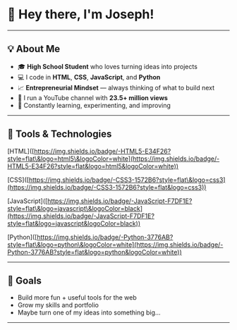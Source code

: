 # 👋 Hey there, I'm Joseph!

---

## 💡 About Me

* 🎓 **High School Student** who loves turning ideas into projects
* 💻 I code in **HTML**, **CSS**, **JavaScript**, and **Python**
* 📈 **Entrepreneurial Mindset** — always thinking of what to build next
* 🎥 I run a YouTube channel with **23.5+ million views**
* 🚀 Constantly learning, experimenting, and improving

---

## 🔧 Tools & Technologies

[HTML]\([https://img.shields.io/badge/-HTML5-E34F26?style=flat\&logo=html5\&logoColor=white](https://img.shields.io/badge/-HTML5-E34F26?style=flat&logo=html5&logoColor=white))

[CSS]\([https://img.shields.io/badge/-CSS3-1572B6?style=flat\&logo=css3](https://img.shields.io/badge/-CSS3-1572B6?style=flat&logo=css3))

[JavaScript]\([https://img.shields.io/badge/-JavaScript-F7DF1E?style=flat\&logo=javascript\&logoColor=black](https://img.shields.io/badge/-JavaScript-F7DF1E?style=flat&logo=javascript&logoColor=black))

[Python]\([https://img.shields.io/badge/-Python-3776AB?style=flat\&logo=python\&logoColor=white](https://img.shields.io/badge/-Python-3776AB?style=flat&logo=python&logoColor=white))

---

## 🎯 Goals

* Build more fun + useful tools for the web
* Grow my skills and portfolio
* Maybe turn one of my ideas into something big...

---
